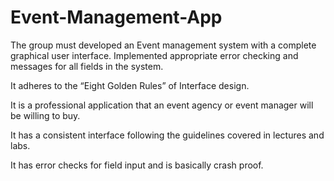 # Event-Management-App

The group must developed an Event management system with a complete graphical user interface. Implemented appropriate error checking and messages for all fields in the system.

It adheres to the “Eight Golden Rules” of Interface design.

It is a professional application that an event agency or event manager will be willing to buy.

It has a consistent interface following the guidelines covered in lectures and labs.

It has error checks for field input and is basically crash proof.
